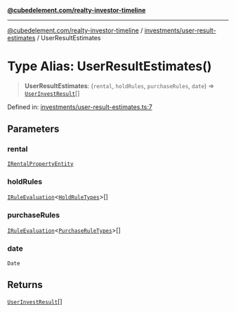 [**@cubedelement.com/realty-investor-timeline**](../../../index.md)

---

[@cubedelement.com/realty-investor-timeline](../../../modules.md) / [investments/user-result-estimates](../index.md) / UserResultEstimates

# Type Alias: UserResultEstimates()

> **UserResultEstimates**: (`rental`, `holdRules`, `purchaseRules`, `date`) => [`UserInvestResult`](../../user-invest-result/classes/UserInvestResult.md)[]

Defined in: [investments/user-result-estimates.ts:7](https://github.com/kvernon/realty-investor-timeline/blob/d14161e46dc540b751017ae4b2cfca53cbab658c/src/investments/user-result-estimates.ts#L7)

## Parameters

### rental

[`IRentalPropertyEntity`](../../../properties/i-rental-property-entity/interfaces/IRentalPropertyEntity.md)

### holdRules

[`IRuleEvaluation`](../../../rules/rule-evaluation/interfaces/IRuleEvaluation.md)\<[`HoldRuleTypes`](../../../rules/hold-rule-types/enumerations/HoldRuleTypes.md)\>[]

### purchaseRules

[`IRuleEvaluation`](../../../rules/rule-evaluation/interfaces/IRuleEvaluation.md)\<[`PurchaseRuleTypes`](../../../rules/purchase-rule-types/enumerations/PurchaseRuleTypes.md)\>[]

### date

`Date`

## Returns

[`UserInvestResult`](../../user-invest-result/classes/UserInvestResult.md)[]

